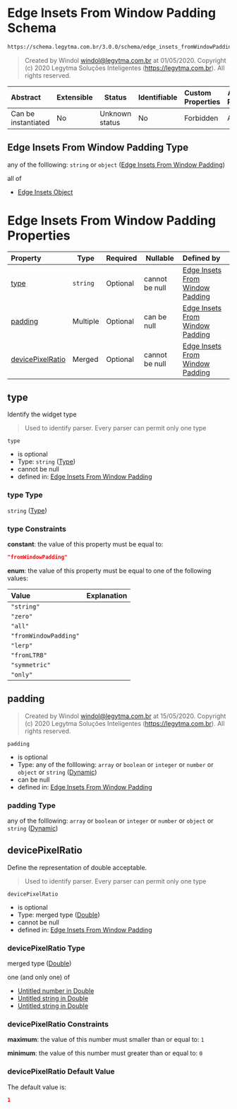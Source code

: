 # Edge Insets From Window Padding Schema

```txt
https://schema.legytma.com.br/3.0.0/schema/edge_insets_fromWindowPadding.schema.json
```




> Created by Windol [windol@legytma.com.br](mailto:windol@legytma.com.br) at 01/05/2020.
> Copyright (c) 2020 Legytma Soluções Inteligentes (<https://legytma.com.br>). All rights reserved.
>

| Abstract            | Extensible | Status         | Identifiable | Custom Properties | Additional Properties | Access Restrictions | Defined In                                                                                                              |
| :------------------ | ---------- | -------------- | ------------ | :---------------- | --------------------- | ------------------- | ----------------------------------------------------------------------------------------------------------------------- |
| Can be instantiated | No         | Unknown status | No           | Forbidden         | Allowed               | none                | [edge_insets_fromWindowPadding.schema.json](../schema/edge_insets_fromWindowPadding.schema.json) |

## Edge Insets From Window Padding Type

any of the folllowing: `string` or `object` ([Edge Insets From Window Padding](edge_insets_fromwindowpadding.md))

all of

-   [Edge Insets Object](edge_insets-oneof-edge-insets-object.md)

# Edge Insets From Window Padding Properties

| Property                              | Type     | Required | Nullable       | Defined by                                                                                                                                                                                       |
| :------------------------------------ | -------- | -------- | -------------- | :----------------------------------------------------------------------------------------------------------------------------------------------------------------------------------------------- |
| [type](#type)                         | `string` | Optional | cannot be null | [Edge Insets From Window Padding](edge_insets_fromwindowpadding-properties-type.md) |
| [padding](#padding)                   | Multiple | Optional | can be null    | [Edge Insets From Window Padding](bottom_app_bar_theme-properties-dynamic.md)                          |
| [devicePixelRatio](#devicePixelRatio) | Merged   | Optional | cannot be null | [Edge Insets From Window Padding](app_bar_theme-properties-double.md)                          |

## type

Identify the widget type


> Used to identify parser. Every parser can permit only one type
>

`type`

-   is optional
-   Type: `string` ([Type](edge_insets_fromwindowpadding-properties-type.md))
-   cannot be null
-   defined in: [Edge Insets From Window Padding](edge_insets_fromwindowpadding-properties-type.md)

### type Type

`string` ([Type](edge_insets_fromwindowpadding-properties-type.md))

### type Constraints

**constant**: the value of this property must be equal to:

```json
"fromWindowPadding"
```

**enum**: the value of this property must be equal to one of the following values:

| Value                 | Explanation |
| :-------------------- | ----------- |
| `"string"`            |             |
| `"zero"`              |             |
| `"all"`               |             |
| `"fromWindowPadding"` |             |
| `"lerp"`              |             |
| `"fromLTRB"`          |             |
| `"symmetric"`         |             |
| `"only"`              |             |

## padding




> Created by Windol [windol@legytma.com.br](mailto:windol@legytma.com.br) at 15/05/2020.
> Copyright (c) 2020 Legytma Soluções Inteligentes (<https://legytma.com.br>). All rights reserved.
>

`padding`

-   is optional
-   Type: any of the folllowing: `array` or `boolean` or `integer` or `number` or `object` or `string` ([Dynamic](bottom_app_bar_theme-properties-dynamic.md))
-   can be null
-   defined in: [Edge Insets From Window Padding](bottom_app_bar_theme-properties-dynamic.md)

### padding Type

any of the folllowing: `array` or `boolean` or `integer` or `number` or `object` or `string` ([Dynamic](bottom_app_bar_theme-properties-dynamic.md))

## devicePixelRatio

Define the representation of double acceptable.


> Used to identify parser. Every parser can permit only one type
>

`devicePixelRatio`

-   is optional
-   Type: merged type ([Double](app_bar_theme-properties-double.md))
-   cannot be null
-   defined in: [Edge Insets From Window Padding](app_bar_theme-properties-double.md)

### devicePixelRatio Type

merged type ([Double](app_bar_theme-properties-double.md))

one (and only one) of

-   [Untitled number in Double](double-definitions-doublenumber.md)
-   [Untitled string in Double](double-definitions-doublestring.md)
-   [Untitled string in Double](double-definitions-doubleenum.md)

### devicePixelRatio Constraints

**maximum**: the value of this number must smaller than or equal to: `1`

**minimum**: the value of this number must greater than or equal to: `0`

### devicePixelRatio Default Value

The default value is:

```json
1
```
